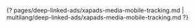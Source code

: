 {? pages/deep-linked-ads/xapads-media-mobile-tracking.md | multilang/deep-linked-ads/xapads-media-mobile-tracking.md ?}
